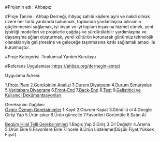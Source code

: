 #Projenin adı : Ahbapız

#Proje Tanımı : Ahbap Derneği, ihtiyaç sahibi kişilere ayni ve nakdi olmak üzere her türlü yardımda bulunmak, 
toplumda yardımlaşma bilincinin güçlenmesini sağlamak, iyi insan ve iyi toplum inşasına hizmet etmek, 
yeni işbirliği modelleri ve projelerle çağdaş ve sürdürülebilir yardımlaşma ve dayanışma ağları oluşturmak, 
yerel kültürün korunarak günümüz teknolojik olanaklarıyla gelişmesine ve geleceğe taşınmasına katkı sağlamak amacı ile kurulmuştur.

#Proje Kategorisi :Toplumsal Yardım Kuruluşu

#Referans Uygulaması :https://ahbap.org/dernegin-amaci

Uygulama Adresi:

1.[Proje Planı](https://github.com/Freeur/Ahbap_Clone/blob/main/ProjePlan%C4%B1.md)
2.[Gereksinim Analizi](https://github.com/Freeur/Ahbap_Clone/blob/main/GereksinimAnalizi.md)
3.[Durum Diyagramı](https://github.com/Freeur/Ahbap_Clone/blob/main/DurumDiyagram%C4%B1.md)
4.[Durum Senaryoları](https://github.com/Freeur/Ahbap_Clone/blob/main/DurumSenaryosu_%C3%96zg%C3%BCr%C3%96zmen.md)
5.[Veritabanı Diyagramı](https://github.com/Freeur/Ahbap_Clone/blob/main/VeriTaban%C4%B1Diyagram%C4%B1.md)
6.[Front-End]()
7.[Back-End]()
8.[Test]()
9.[Geliştirici ve Kullanıcı Dokümantasyonları]()

Gereksinim Dağılımı  
[Özgür Özmen Gereksinimler](https://github.com/Freeur/Ahbap_Clone/blob/main/GereksinimAnalizi.md) 
1.Kayıt
2.Oturum Kapat
3.Gönüllü ol
4.Google Girişi Yap
5.Ürün çıkar
6.Ürün güncelle
7.Favorileri Görüntüle
8.Satın Al

[Begüm Hilal Telli Gereksinimleri](https://github.com/Freeur/Ahbap_Clone/blob/main/GereksinimAnalizi.md)
1.Bağış Yap
2.Giriş
3.Dil Değiştir
4.Arama
5.Ürün Ekle
6.Favorilere Ekle
7.İncele 
8.Ürün Listeleme(Düşük Fiyat,Yüksek Fiyat)




